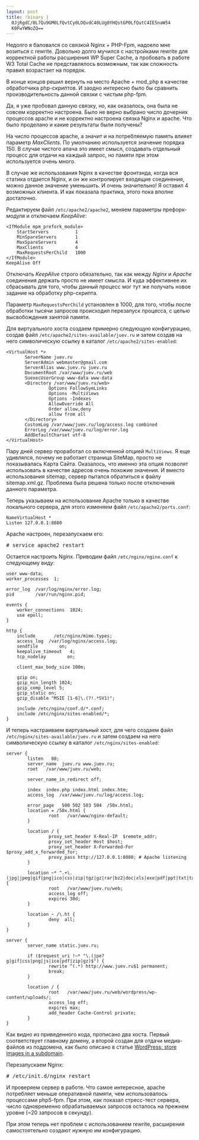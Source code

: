 ```yaml
--- 
layout: post
title: !binary |
  0JjRgdC/0L7Qu9GM0LfQvtCy0LDQvdC40LUg0YHQstGP0LfQutC4IE5naW54
  K0FwYWNoZQ==
---
```

Недолго я баловался со связкой Nginx + PHP-Fpm, надоело мне возиться с rewrite. Довольно долго мучился с настройками rewrite для корректной работы расширения WP Super Cache, а пробовать в работе W3 Total Cache не представлялось возможным, так как сложность правил возрастает на порядок.

В конце концов решил вернуть на место Apache + mod_php в качестве обработчика php-скриптов. И заодно интересно было бы сравнить производительность данной связки с чистым php-fpm.

Да, я уже пробовал данную связку, но, как оказалось, она была не совсем корректно настроена. Было не верно выбрано число дочерних процессов apache и не корректно настроена связка Nginx и apache. Что было проделано и какие результаты были получены?

На число процессов apache, а значит и на потребляемую память влияет параметр <em>MaxClients</em>. По умолчанию используется значение порядка 150. В случае чистого апача это имеет смысл, создавать отдельный процесс для отдачи на каждый запрос, но памяти при этом используется очень много.

В случае же использования Nginx в качестве фронтэнда, когда вся статика отдается Nginx, и он же контролирует входящие соединения, можно данное значение уменьшить. И очень значительно! Я оставил 4 возможных клиента. И как показала практика, этого пока вполне достаточно.

Редактируем файл <code>/etc/apache2/apache2</code>, меняем параметры префорк-модуля и отключаем <em>KeepAlive</em>:
<pre><code>&lt;IfModule mpm_prefork_module&gt;
    StartServers          1
    MinSpareServers       1
    MaxSpareServers       4
    MaxClients            4
    MaxRequestsPerChild   1000
&lt;/IfModule&gt;
KeepAlive Off</code></pre>
Отключать <em>KeepAlive</em> строго обязательно, так как между <em>Nginx</em> и <em>Apache</em> соединения держать просто не имеет смысла. И куда эффективнее их сбрасывать для того, чтобы данный процесс мог тут же получать новое задание на обработку php-скрипта.

Параметр <code>MaxRequestsPerChild</code> установлен в 1000, для того, чтобы после обработки тысячи запросов происходил перезапуск процесса, с целью высвобождения занятой памяти.

Для виртуального хоста создаем примерно следующую конфигурацию, создав файл <code>/etc/apache2/sites-available/juev.ru</code> и затем создав на него символическую ссылку в каталог <code>/etc/apache2/sites-enabled</code>:
<pre><code>&lt;VirtualHost *&gt;
       ServerName juev.ru
       ServerAdmin webmaster@gmail.com
       ServerAlias www.juev.ru juev.ru
       DocumentRoot /var/www/juev.ru/web
       SuexecUserGroup www-data www-data
       &lt;Directory /var/www/juev.ru/web&gt;
                Options FollowSymLinks
                Options -MultiViews
                Options -Indexes
                AllowOverride All
                Order allow,deny
                allow from all
       &lt;/Directory&gt;
       CustomLog /var/www/juev.ru/log/access.log combined
       ErrorLog /var/www/juev.ru/log/error.log
       AddDefaultCharset utf-8
&lt;/VirtualHost&gt;</code></pre>
Пару дней сервер проработал со включенной опцией <code>MultiViews</code>. Я еще удивлялся, почему не работает страница SiteMap, просто не показывалась Карта Сайта. Оказалось, что именно эта опция позволят использовать в качестве адресов очень похожие значения. И вместо использования sitemap, сервер пытался обратиться к файлу sitemap.xml.gz. Проблема была решена только после отключения данного параметра.

Теперь указываем на использование Apache только в качестве локального сервера, для этого изменяем файл <code>/etc/apache2/ports.conf</code>:
<pre><code>NameVirtualHost *
Listen 127.0.0.1:8080</code></pre>
Apache настроен, перезапускаем его:
<pre># service apache2 restart</code></pre>
Остается настроить Nginx. Приводим файл <code>/etc/nginx/nginx.conf</code> к следующему виду:
<pre><code>user www-data;
worker_processes  1;

error_log  /var/log/nginx/error.log;
pid        /var/run/nginx.pid;

events &#123;
    worker_connections  1024;
    use epoll;
}

http &#123;
    include       /etc/nginx/mime.types;
    access_log  /var/log/nginx/access.log;
    sendfile        on;
    keepalive_timeout   4;
    tcp_nodelay        on;

    client_max_body_size 100m;

    gzip on;
    gzip_min_length 1024;
    gzip_comp_level 5;
    gzip_static on;
    gzip_disable "MSIE [1-6]\.(?!.*SV1)";

    include /etc/nginx/conf.d/*.conf;
    include /etc/nginx/sites-enabled/*;
}</code></pre>
И теперь настраиваем виртуальный хост, для чего создаем файл <code>/etc/nginx/sites-available/juev.ru</code> и затем создаем на него символическую ссылку в каталог <code>/etc/nginx/sites-enabled</code>:
<pre><code>server &#123;
        listen   80;
        server_name  juev.ru www.juev.ru;
        root   /var/www/juev.ru/web;

        server_name_in_redirect off;

        index  index.php index.html index.htm;
        access_log  /var/www/juev.ru/log/access.log;

        error_page   500 502 503 504  /50x.html;
        location = /50x.html &#123;
                root   /var/www/nginx-default;
        }

        location / &#123;
                proxy_set_header X-Real-IP  $remote_addr;
                proxy_set_header Host $host;
                proxy_set_header X-Forwarded-For $proxy_add_x_forwarded_for;
                proxy_pass http://127.0.0.1:8080; # Apache listening
        }

        location ~* ^.+\.(jpg|jpeg|gif|png|ico|css|zip|tgz|gz|rar|bz2|doc|xls|exe|pdf|ppt|txt|tar|wav|bmp|rtf|js)$ &#123;
                root   /var/www/juev.ru/web;
                access_log off;
                expires 30d;
        }

        location ~ /\.ht &#123;
                deny  all;
        }
}

server &#123;
        server_name static.juev.ru;

        if ($request_uri !~* "\.(jpe?g|gif|css|png|js|ico|pdf|zip|gz)$") &#123;
                rewrite ^(.*) http://www.juev.ru$1 permanent;
                break;
        }

        location / &#123;
                root   /var/www/juev.ru/web/wordpress/wp-content/uploads/;
                access_log off;
                expires max;
                add_header Cache-Control private;
        }
}</code></pre>
Как видно из приведенного кода, прописано два хоста. Первый соответствует главному домену, а второй создан для отдачи медиа-файлов из поддомена, как было описано в статье <a href="http://www.juev.ru/2010/08/29/wordpress-store-images-in-a-subdomain/">WordPress: store images in a subdomain</a>.

Перезапускаем Nginx:
<pre># /etc/init.d/nginx restart</pre>
И проверяем сервер в работе. Что самое интересное, apache потребляет меньше оперативной памяти, чем использовалось процессами php5-fpm. При этом, как показал стресс-тест сервера, число одновременно обрабатываемых запросов осталось на прежнем уровне (~20 запросов в секунду).

При этом теперь нет проблем с использованием rewrite, расширения самостоятельно создают нужную им конфигурацию.
